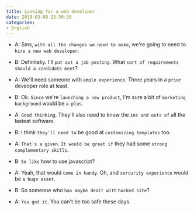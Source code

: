 ```yaml
---
title: Looking for a web developer
date: 2019-03-09 23:30:39
categories:
- English
---
```


- A: Sms, `with all the changes we need to make`, we're going to need to `hire a new web developer`.

- B: Definiteliy. I'll `put out a job posting`. What `sort of requirements should a candidate meet`?

- A: We'll need someone with `ample experience`. Three years in a `prior `  deveoper role at least.

- B: Ok. `Since` we're `launching a new product`, I'm sure a bit of `marketing background` would be `a plus`.

- A: `Good thinking`. They'll also need to know the `ins and outs of` all the lasteat software.

- B: I think `they'll need to` be good at `customizing templates` too.

- A: `That's a given`. `It would be great if` they had some `strong complementary skills`.

- B: `So like` how to use javascript?

- A: Yeah, that would `come in handy`. Oh, and `sercurity experience` would be `a huge asset`.

- B: So someone who `has maybe dealt with` `hacked site`?

- A: `You got it`. You can't be too safe these days.